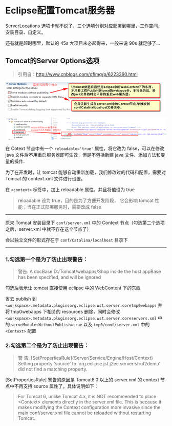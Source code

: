 # Eclipse配置Tomcat服务器

ServerLocations 选项卡就不说了，三个选项分别对应部署到哪里，工作空间、安装目录、自定义。

还有就是超时哪里，默认的 45s 大项目未必起得来，一般来说 90s 就足够了...

## Tomcat的Server Options选项

> 引用自：http://www.cnblogs.com/dflmg/p/6223360.html

![](../../img/eclipse-server.png)

![](../../img/eclipse-server2.png)

在 Cotext 节点中有一个 `reloadable='true'` 属性，将它改为 false，可以在修改 java 文件后不用重启服务器即可生效，但是不包括新建 java 文件、添加方法和变量的操作.

为了在开发时，让 tomcat 能够自动重新加载，我们修改过的代码和配置，需要对 Tomcat 的 context.xml 文件进行设置。

在 `<context>` 标签中，加上 reloadable 属性，并且将值设为 true

> reloadable 设为 true，目的是为了方便开发阶段， 它会影响 tomcat 性能；当在正式部署服务时，需要改成 false 

---

原来 Tomcat 安装目录下 `conf/server.xml` 中的 Context 节点（勾选第二个选项之后，server.xml 中就不存在这个节点了） 

会以独立文件的形式存在于 `conf/Catalina/localhost` 目录下

---

### 1.勾选第一个是为了防止出现警告：

> 警告: A docBase D:/Tomcat/webapps/Shop inside the host appBase has been specified, and will be ignored

勾选后表示让 tomcat 直接使用 eclipse 中的 WebContent 下的东西

省去 publish 到 `<workspace>.metadata.pluginsorg.eclipse.wst.server.coretmp0webapps` 并将 tmp0webapps 下相关的 resources 删除，同时会修改 `<workspace>.metadata.pluginsorg.eclipse.wst.server.coreservers.xml` 中的 `serveModulesWithoutPublish=true` 以及 `tmp0/conf/server.xml` 中的 `<Context>` 配置

### 2.勾选第二个是为了防止出现警告：

> 警 告: [SetPropertiesRule]{Server/Service/Engine/Host/Context} Setting property 'source' to 'org.eclipse.jst.j2ee.server:strut2demo' did not find a matching property.

[SetPropertiesRule] 警告的原因是 Tomcat6.0 以上的 server.xml 的 context 节点中不再支持 source 属性了。具体说明如下：

> For Tomcat 6, unlike Tomcat 4.x, it is NOT recommended to place \<Context> elements directly in the server.xml file. This is because it makes modifying the Context configuration more invasive since the main conf/server.xml file cannot be reloaded without restarting Tomcat.